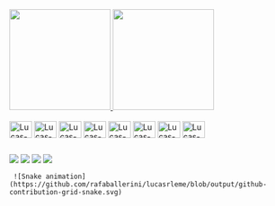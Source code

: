 <div>
  <a href="https://github.com/lucasrleme">
  <img height="180em" src="https://github-readme-stats.vercel.app/api?username=lucasrleme&show_icons=true&theme=radical"/>
  <img height="180em" src="https://github-readme-stats.vercel.app/api/top-langs/?username=anuraghazra&theme=radical&layout=compact" />
</div>
<div style="display:inline-block"><br>
   <img align="center" alt="Lucas-html" height="30" width="40" src="https://cdn.jsdelivr.net/gh/devicons/devicon/icons/html5/html5-original.svg" />    
  <img align="center" alt="Lucas-html" height="30" width="40" src="https://cdn.jsdelivr.net/gh/devicons/devicon/icons/css3/css3-original.svg" />  
  <img align="center" alt="Lucas-html" height="30" width="40" src="https://cdn.jsdelivr.net/gh/devicons/devicon/icons/javascript/javascript-original.svg" />  
  <img align="center" alt="Lucas-html" height="30" width="40" src="https://cdn.jsdelivr.net/gh/devicons/devicon/icons/php/php-original.svg" />  
  <img align="center" alt="Lucas-html" height="30" width="40" src="https://cdn.jsdelivr.net/gh/devicons/devicon/icons/bootstrap/bootstrap-original.svg" />  
  <img align="center" alt="Lucas-html" height="30" width="40" src="https://cdn.jsdelivr.net/gh/devicons/devicon/icons/wordpress/wordpress-plain.svg" />  
  <img align="center" alt="Lucas-html" height="30" width="40" src="https://cdn.jsdelivr.net/gh/devicons/devicon/icons/react/react-original.svg" /> 
  <img align="center" alt="Lucas-html" height="30" width="40" src="https://cdn.jsdelivr.net/gh/devicons/devicon/icons/sass/sass-original.svg" /> 
</div>

  ##
  
<div>
  <a href="mailto:lucasratm@gmail.com" target="_blank"><img src="https://img.shields.io/badge/Gmail-D14836?style=for-the-badge&logo=gmail&logoColor=white" /><a/>
  <a href="https://www.linkedin.com/in/lucas-leme-a0bb4043/" target="_blank"><img src="https://img.shields.io/badge/LinkedIn-0077B5?style=for-the-badge&logo=linkedin&logoColor=white" /><a/>
  <a href="https://www.instagram.com/lucasleme3/" target="_blank"><img src="https://img.shields.io/badge/Instagram-E4405F?style=for-the-badge&logo=instagram&logoColor=white" /><a/>
  <a href="https://discord.gg/UabbbmrQ" target="_blank"><img src="https://img.shields.io/badge/Discord-7289DA?style=for-the-badge&logo=discord&logoColor=white" /><a/>
    
     ![Snake animation](https://github.com/rafaballerini/lucasrleme/blob/output/github-contribution-grid-snake.svg)
</div>
